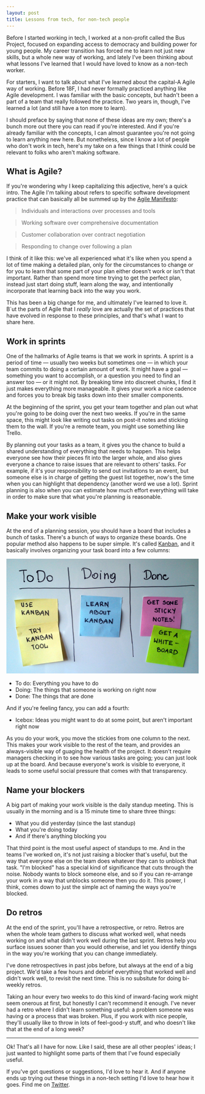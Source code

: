 ```yaml
---
layout: post
title: Lessons from tech, for non-tech people
---
```


Before I started working in tech, I worked at a non-profit called the Bus Project, focused on expanding access to democracy and building power for young people. My career transition has forced me to learn not just new skills, but a whole new way of working, and lately I've been thinking about what lessons I've learned that I would have loved to know as a non-tech worker.

For starters, I want to talk about what I've learned about the capital-A Agile way of working. Before 18F, I had never formally practiced anything like Agile development. I was familiar with the basic concepts, but hadn't been a part of a team that really followed the practice. Two years in, though, I've learned a lot (and still have a ton more to learn). 

I should preface by saying that none of these ideas are my own; there's a bunch more out there you can read if you're interested. And if you're already familiar with the concepts, I can almost guarantee you're not going to learn anything new here. But nonetheless, since I know a lot of people who don't work in tech, here's my take on a few things that I think could be relevant to folks who aren't making software.

<!--more-->

## What is Agile?
If you're wondering why I keep capitalizing this adjective, here's a quick intro. The Agile I'm talking about refers to specific software development practice that can basically all be summed up by the [Agile Manifesto](http://www.agilemanifesto.org):

>Individuals and interactions over processes and tools

> Working software over comprehensive documentation

> Customer collaboration over contract negotiation

> Responding to change over following a plan

I think of it like this: we've all experienced what it's like when you spend a lot of time making a detailed plan, only for the circumstances to change or for you to learn that some part of your plan either doesn't work or isn't that important. Rather than spend more time trying to get the perfect plan, instead just start doing stuff, learn along the way, and intentionally incorporate that learning back into the way you work.

This has been a big change for me, and ultimately I've learned to love it. B`ut the parts of Agile that I *really* love are actually the set of practices that have evolved in response to these principles, and that's what I want to share here.

## Work in sprints
One of the hallmarks of Agile teams is that we work in sprints. A sprint is a period of time — usually two weeks but sometimes one — in which your team commits to doing a certain amount of work. It might have a goal — something you want to accomplish, or a question you need to find an answer too — or it might not. By breaking time into discreet chunks, I find it just makes everything more manageable. It gives your work a nice cadence and forces you to break big tasks down into their smaller components.

At the beginning of the sprint, you get your team together and plan out what you're going to be doing over the next two weeks. If you're in the same space, this might look like writing out tasks on post-it notes and sticking them to the wall. If you're a remote team, you might use something like Trello.

By planning out your tasks as a team, it gives you the chance to build a shared understanding of everything that needs to happen. This helps everyone see how their pieces fit into the larger whole, and also gives everyone a chance to raise issues that are relevant to others' tasks. For example, if it's your responsibility to send out invitations to an event, but someone else is in charge of getting the guest list together, now's the time when you can highlight that dependency (another word we use a lot). Sprint planning is also when you can estimate how much effort everything will take in order to make sure that what you're planning is reasonable.

## Make your work visible
At the end of a planning session, you should have a board that includes a bunch of tasks. There's a bunch of ways to organize these boards. One popular method also happens to be super simple. It's called [Kanban](https://en.wikipedia.org/wiki/Kanban_board), and it basically involves organizing your task board into a few columns:

![Kanban board](/img/2016/kanban.jpeg)

- To do: Everything you have to do
- Doing: The things that someone is working on right now
- Done: The things that are done

And if you're feeling fancy, you can add a fourth:

- Icebox: Ideas you might want to do at some point, but aren't important right now

As you do your work, you move the stickies from one column to the next. This makes your work visible to the rest of the team, and provides an always-visible way of guaging the health of the project. It doesn't require managers checking in to see how various tasks are going; you can just look up at the board. And because everyone's work is visible to everyone, it leads to some useful social pressure that comes with that transparency.

## Name your blockers
A big part of making your work visible is the daily standup meeting. This is usually in the morning and is a 15 minute time to share three things:

- What you did yesterday (since the last standup)
- What you're doing today
- And if there's anything blocking you

That third point is the most useful aspect of standups to me. And in the teams I've worked on, it's not just raising a blocker that's useful, but the way that everyone else on the team does whatever they can to unblock that task. "I'm blocked" has a special kind of significance that cuts through the noise. Nobody wants to block someone else, and so if you can re-arrange your work in a way that unblocks someone then you do it. This power, I think, comes down to just the simple act of naming the ways you're blocked.

## Do retros
At the end of the sprint, you'll have a retrospective, or retro. Retros are when the whole team gathers to discuss what worked well, what needs working on and what didn't work well during the last sprint. Retros help you surface issues sooner than you would otherwise, and let you identify things in the way you're working that you can change immediately.

I've done retrospectives in past jobs before, but always at the end of a big project. We'd take a few hours and debrief everything that worked well and didn't work well, to revisit the next time. This is no subsitute for doing bi-weekly retros.

Taking an hour every two weeks to do this kind of inward-facing work might seem onerous at first, but honestly I can't recommend it enough. I've never had a retro where I didn't learn something useful: a problem someone was having or a process that was broken. Plus, if you work with nice people, they'll usually like to throw in lots of feel-good-y stuff, and who doesn't like that at the end of a long week?

***

Ok! That's all I have for now. Like I said, these are all other peoples' ideas; I just wanted to highlight some parts of them that I've found especially useful.

If you've got questions or suggestions, I'd love to hear it. And if anyone ends up trying out these things in a non-tech setting I'd love to hear how it goes. Find me on [Twitter](http://twitter.com/@noahmanger).
